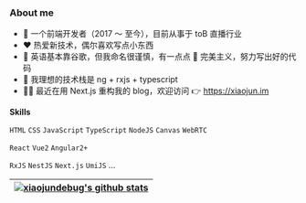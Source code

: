 ### About me

- 💼 一个前端开发者（2017 ～ 至今），目前从事于 toB 直播行业
- ❤️ 热爱新技术，偶尔喜欢写点小东西
- 👀 英语基本靠谷歌，但我命名很谨慎，有一点点 🤏 完美主义，努力写出好的代码
- 🤔 我理想的技术栈是 ng + rxjs + typescript
- ✍🏻 最近在用 Next.js 重构我的 blog，欢迎访问 👉 <https://xiaojun.im>

**Skills**

`HTML` `CSS` `JavaScript` `TypeScript` `NodeJS` `Canvas` `WebRTC`

`React` `Vue2` `Angular2+`

`RxJS` `NestJS` `Next.js` `UmiJS` ...



| <a href="https://github.com/xiaojundebug"><img align="center" src="https://github-readme-stats.vercel.app/api?username=xiaojundebug&show_icons=true&include_all_commits=true&theme=buefy&hide_border=true" alt="xiaojundebug's github stats" /></a> |
| ------------- |
